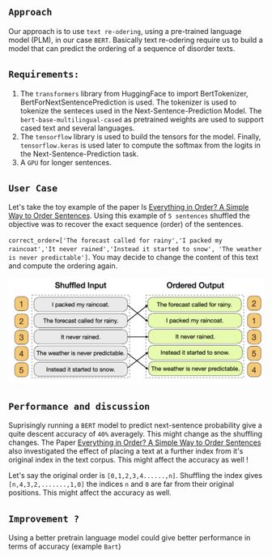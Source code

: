 ## `Approach`

Our approach is to use `text re-odering`, using a pre-trained language model (PLM), in our case `BERT`. Basically text re-odering require us to build a model that can predict the ordering of a sequence of disorder texts.

## `Requirements:`
1. The `transformers` library from HuggingFace to import BertTokenizer, BertForNextSentencePrediction is used. 
The tokenizer is used to tokenize the senteces used in the Next-Sentence-Prediction Model. The `bert-base-multilingual-cased` as pretrained weights are used to support cased text and several languages.
2. The `tensorflow` library is used to build the tensors for the model.
Finally, `tensorflow.keras` is used later to compute the softmax from the logits in the Next-Sentence-Prediction task.
3. A `GPU` for longer sentences.

## `User Case`
Let's take the toy example of the paper Is [Everything in Order? A Simple Way to Order Sentences](https://aclanthology.org/2021.emnlp-main.841.pdf).
Using this example of `5 sentences` shuffled the objective was to recover the exact sequence (order) of the sentences.

`correct_order=['The forecast called for rainy','I packed my raincoat','It never rained','Instead it started to snow',
      'The weather is never predictable']`. You may decide to change the content of this text and compute the ordering again.
      
 ![Book logo](text.png)
      
## `Performance and discussion`

Suprisingly running a `BERT` model to predict next-sentence probability give a quite descent accuracy of `40%` averagely. This might change as the shuffling changes. The Paper [Everything in Order? A Simple Way to Order Sentences](https://aclanthology.org/2021.emnlp-main.841.pdf) also investigated the effect of placing a text at a further index from it's original index in the text corpus. This might affect the accuracy as well !

Let's say the original order is `[0,1,2,3,4......,n]`. Shuffling the index gives `[n,4,3,2,.......,1,0]` the indices `n` and `0` are far from their original positions. This might affect the accuracy as well.

## `Improvement ?`

Using a better pretrain language model could give better performance in terms of accuracy (example `Bart`)
